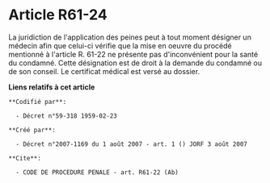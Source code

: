 # Article R61-24

La juridiction de l'application des peines peut à tout moment désigner un médecin afin que celui-ci vérifie que la mise en
oeuvre du procédé mentionné à l'article R. 61-22 ne présente pas d'inconvénient pour la santé du condamné. Cette désignation
est de droit à la demande du condamné ou de son conseil. Le certificat médical est versé au dossier.

**Liens relatifs à cet article**

	**Codifié par**:

	  - Décret n°59-318 1959-02-23

	**Créé par**:

	  - Décret n°2007-1169 du 1 août 2007 - art. 1 () JORF 3 août 2007

	**Cite**:

	  - CODE DE PROCEDURE PENALE - art. R61-22 (Ab)
